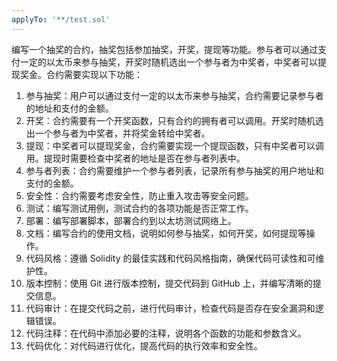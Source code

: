 ```yaml
---
applyTo: '**/test.sol'
---
```

编写一个抽奖的合约，抽奖包括参加抽奖，开奖，提现等功能。参与者可以通过支付一定的以太币来参与抽奖，开奖时随机选出一个参与者为中奖者，中奖者可以提现奖金。合约需要实现以下功能：
1. 参与抽奖：用户可以通过支付一定的以太币来参与抽奖，合约需要记录参与者的地址和支付的金额。
2. 开奖：合约需要有一个开奖函数，只有合约的拥有者可以调用。开奖时随机选出一个参与者为中奖者，并将奖金转给中奖者。
3. 提现：中奖者可以提现奖金，合约需要实现一个提现函数，只有中奖者可以调用。提现时需要检查中奖者的地址是否在参与者列表中。
4. 参与者列表：合约需要维护一个参与者列表，记录所有参与抽奖的用户地址和支付的金额。
5. 安全性：合约需要考虑安全性，防止重入攻击等安全问题。
6. 测试：编写测试用例，测试合约的各项功能是否正常工作。
7. 部署：编写部署脚本，部署合约到以太坊测试网络上。
8. 文档：编写合约的使用文档，说明如何参与抽奖，如何开奖，如何提现等操作。
9. 代码风格：遵循 Solidity 的最佳实践和代码风格指南，确保代码可读性和可维护性。
10. 版本控制：使用 Git 进行版本控制，提交代码到 GitHub 上，并编写清晰的提交信息。
11. 代码审计：在提交代码之前，进行代码审计，检查代码是否存在安全漏洞和逻辑错误。
12. 代码注释：在代码中添加必要的注释，说明各个函数的功能和参数含义。
13. 代码优化：对代码进行优化，提高代码的执行效率和安全性。